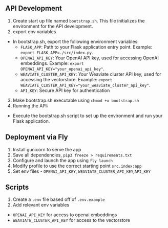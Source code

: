 ## API Development

1. Create start up file named `bootstrap.sh`. This file initializes the environment for the API development.
2. export env variables

-   In bootstrap.sh, export the following environment variables:
    -   `FLASK_APP`: Path to your Flask application entry point. Example: `export FLASK_APP=./src/index.py`.
    -   `OPENAI_API_KEY`: Your OpenAI API key, used for accessing OpenAI embeddings. Example: `export OPENAI_API_KEY="your_openai_api_key"`.
    -   `WEAVIATE_CLUSTER_API_KEY`: Your Weaviate cluster API key, used for accessing the vectorstore. Example: `export WEAVIATE_CLUSTER_API_KEY="your_weaviate_cluster_api_key"`.
    -   `API_KEY`: Secure API key for authentication

3. Make bootstrap.sh executable using `chmod +x bootstrap.sh`
4. Running the API:

-   Execute the bootstrap.sh script to set up the environment and run your Flask application.

## Deployment via Fly

1. Install gunicorn to serve the app
2. Save all dependencies, `pip3 freeze > requirements.txt`
3. Configure and launch the app using `fly launch`
4. Modify profile to use the correct starting point `src.index:app`
5. Set env files - `OPENAI_API_KEY`, `WEAVIATE_CLUSTER_API_KEY`,`API_KEY`

## Scripts

1. Create a `.env` file based off of `.env.example`
2. Add relevant env variables

-   `OPENAI_API_KEY` for access to openai embeddings
-   `WEAVIATE_CLUSTER_API_KEY` for access to the vectorstore
